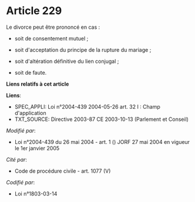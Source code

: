 # Article 229

Le divorce peut être prononcé en cas :

- soit de consentement mutuel ;

- soit d'acceptation du principe de la rupture du mariage ;

- soit d'altération définitive du lien conjugal ;

- soit de faute.

**Liens relatifs à cet article**

**Liens**:

  - SPEC_APPLI: Loi n°2004-439 2004-05-26 art. 32 I : Champ d'application
  - TXT_SOURCE: Directive 2003-87 CE 2003-10-13 (Parlement et Conseil)

_Modifié par_:

  - Loi n°2004-439 du 26 mai 2004 - art. 1 () JORF 27 mai 2004 en vigueur le 1er janvier 2005

_Cité par_:

  - Code de procédure civile - art. 1077 (V)

_Codifié par_:

  - Loi n°1803-03-14
